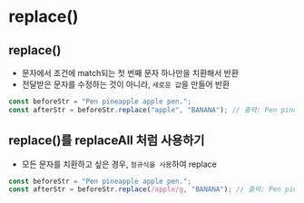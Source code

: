 # replace()

## replace()

- 문자에서 조건에 match되는 첫 번째 문자 하나만을 치환해서 반환
- 전달받은 문자를 수정하는 것이 아니라, `새로운 값`을 만들어 반환

```javascript
const beforeStr = "Pen pineapple apple pen.";
const afterStr = beforeStr.replace("apple", "BANANA"); // 출력: Pen pineBANANA apple pen.
```

## replace()를 replaceAll 처럼 사용하기

- 모든 문자를 치환하고 싶은 경우, `정규식을 사용`하여 replace

```javascript
const beforeStr = "Pen pineapple apple pen.";
const afterStr = beforeStr.replace(/apple/g, "BANANA"); // 출력: Pen pineBANANA BANANA pen.
```
